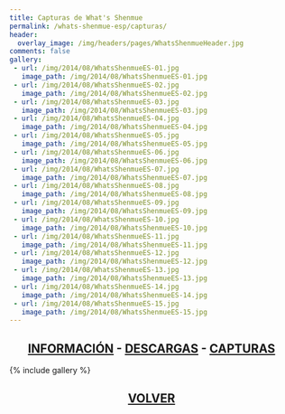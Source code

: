 ```yaml
---
title: Capturas de What's Shenmue
permalink: /whats-shenmue-esp/capturas/
header:
  overlay_image: /img/headers/pages/WhatsShenmueHeader.jpg
comments: false
gallery:
 - url: /img/2014/08/WhatsShenmueES-01.jpg
   image_path: /img/2014/08/WhatsShenmueES-01.jpg
 - url: /img/2014/08/WhatsShenmueES-02.jpg
   image_path: /img/2014/08/WhatsShenmueES-02.jpg
 - url: /img/2014/08/WhatsShenmueES-03.jpg
   image_path: /img/2014/08/WhatsShenmueES-03.jpg
 - url: /img/2014/08/WhatsShenmueES-04.jpg
   image_path: /img/2014/08/WhatsShenmueES-04.jpg
 - url: /img/2014/08/WhatsShenmueES-05.jpg
   image_path: /img/2014/08/WhatsShenmueES-05.jpg
 - url: /img/2014/08/WhatsShenmueES-06.jpg
   image_path: /img/2014/08/WhatsShenmueES-06.jpg
 - url: /img/2014/08/WhatsShenmueES-07.jpg
   image_path: /img/2014/08/WhatsShenmueES-07.jpg
 - url: /img/2014/08/WhatsShenmueES-08.jpg
   image_path: /img/2014/08/WhatsShenmueES-08.jpg
 - url: /img/2014/08/WhatsShenmueES-09.jpg
   image_path: /img/2014/08/WhatsShenmueES-09.jpg
 - url: /img/2014/08/WhatsShenmueES-10.jpg
   image_path: /img/2014/08/WhatsShenmueES-10.jpg
 - url: /img/2014/08/WhatsShenmueES-11.jpg
   image_path: /img/2014/08/WhatsShenmueES-11.jpg
 - url: /img/2014/08/WhatsShenmueES-12.jpg
   image_path: /img/2014/08/WhatsShenmueES-12.jpg
 - url: /img/2014/08/WhatsShenmueES-13.jpg
   image_path: /img/2014/08/WhatsShenmueES-13.jpg
 - url: /img/2014/08/WhatsShenmueES-14.jpg
   image_path: /img/2014/08/WhatsShenmueES-14.jpg
 - url: /img/2014/08/WhatsShenmueES-15.jpg
   image_path: /img/2014/08/WhatsShenmueES-15.jpg
---
```

<h2 style="text-align: center;"><strong><a href="/whats-shenmue-esp/informacion/">INFORMACIÓN</a> - <a href="/whats-shenmue-esp/descargar/">DESCARGAS</a> - <a href="/whats-shenmue-esp/capturas/">CAPTURAS</a></strong></h2>

{% include gallery %}

<h2 style="text-align: center;"><strong><a href="/whats-shenmue-esp/">VOLVER</a></strong></h2>



